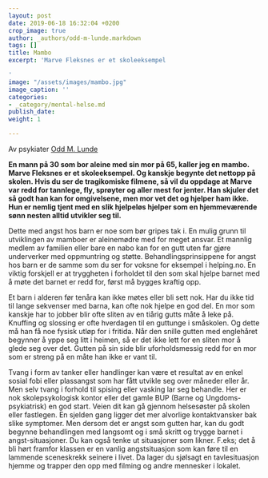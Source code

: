 ```yaml
---
layout: post
date: 2019-06-18 16:32:04 +0200
crop_image: true
author: _authors/odd-m-lunde.markdown
tags: []
title: Mambo
excerpt: 'Marve Fleksnes er et skoleeksempel

'
image: "/assets/images/mambo.jpg"
image_caption: ''
categories:
- _category/mental-helse.md
publish_date: 
weight: 1

---
```

Av psykiater [Odd M. Lunde](http://www.helping.no/oddmlunde.htm)

**En mann på 30 som bor aleine med sin mor på 65, kaller jeg en mambo. Marve Fleksnes er et skoleeksempel. Og kanskje begynte det nettopp på skolen. Hvis du ser de tragikomiske filmene, så vil du oppdage at Marve var redd for tannlege, fly, sprøyter og aller mest for jenter. Han skjuler det så godt han kan for omgivelsene, men mor vet det og hjelper ham ikke. Hun er nemlig tjent med en slik hjelpeløs hjelper som en hjemmeværende sønn nesten alltid utvikler seg til.**

Dette med angst hos barn er noe som bør gripes tak i. En mulig grunn til utviklingen av mamboer er aleinemødre med for meget ansvar. Et mannlig medlem av familien eller bare en nabo kan for en gutt uten far gjøre underverker med oppmuntring og støtte. Behandlingsprinsippene for angst hos barn er de samme som du ser for voksne for eksempel i helping.no. En viktig forskjell er at tryggheten i forholdet til den som skal hjelpe barnet med å møte det barnet er redd for, først må bygges kraftig opp.

Et barn i alderen før tenåra kan ikke møtes eller bli sett nok. Har du ikke tid til lange sekvenser med barna, kan ofte nok hjelpe en god del. En mor som kanskje har to jobber blir ofte sliten av en tiårig gutts måte å leke på. Knuffing og slossing er ofte hverdagen til en guttunge i småskolen. Og dette må han få noe fysisk utløp for i fritida. Når den snille gutten med englehåret begynner å yppe seg litt i heimen, så er det ikke lett for en sliten mor å glede seg over det. Gutten på sin side blir uforholdsmessig redd for en mor som er streng på en måte han ikke er vant til.

Tvang i form av tanker eller handlinger kan være et resultat av en enkel sosial fobi eller plassangst som har fått utvikle seg over måneder eller år. Men selv tvang i forhold til spising eller vasking lar seg behandle. Her er nok skolepsykologisk kontor eller det gamle BUP (Barne og Ungdoms-psykiatrisk) en god start. Veien dit kan gå gjennom helsesøster på skolen eller fastlegen. En sjelden gang ligger det mer alvorlige kontaktvansker bak slike symptomer. Men dersom det er angst som gutten har, kan du godt begynne behandlingen med langsomt og i små skritt og trygge barnet i angst-situasjoner. Du kan også tenke ut situasjoner som likner. F.eks; det å bli hørt framfor klassen er en vanlig angstsituasjon som kan føre til en lammende sceneskrekk seinere i livet. Da lager du sjølsagt en tavlesituasjon hjemme og trapper den opp med filming og andre mennesker i lokalet.
